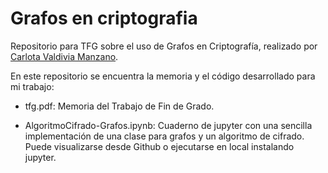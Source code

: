 # Grafos en criptografia
Repositorio para TFG sobre el uso de Grafos en Criptografía, realizado por [Carlota Valdivia Manzano](https://github.com/justbenonsense).

En este repositorio se encuentra la memoria y el código desarrollado para mi trabajo:

* tfg.pdf: Memoria del Trabajo de Fin de Grado.

* AlgoritmoCifrado-Grafos.ipynb: Cuaderno de jupyter con una sencilla implementación de una clase para grafos y un algoritmo de cifrado. Puede visualizarse desde Github o ejecutarse en local instalando jupyter.